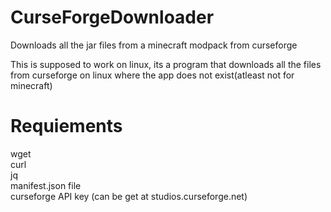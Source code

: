 # CurseForgeDownloader
Downloads all the jar files from a minecraft modpack from curseforge<br>

This is supposed to work on linux, its a program
that downloads all the files from curseforge on linux where the app does not exist(atleast not for minecraft)<br>

# Requiements
wget <br>
curl <br>
jq <br>
manifest.json file<br>
curseforge API key  (can be get at studios.curseforge.net)

